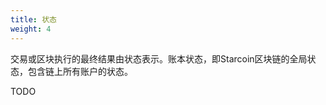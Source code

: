 ```yaml
---
title: 状态
weight: 4
---
```


交易或区块执行的最终结果由状态表示。账本状态，即Starcoin区块链的全局状态，包含链上所有账户的状态。

<!--more-->
TODO